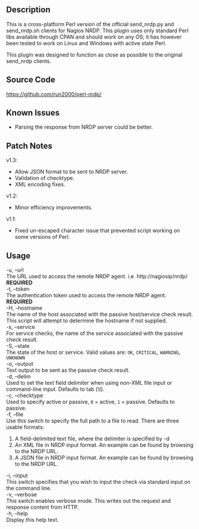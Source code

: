 Description
-----------
This is a cross-platform Perl version of the official send_nrdp.py and send_nrdp.sh clients for Nagios NRDP. This plugin uses only standard Perl libs available through CPAN and should work on any OS; it has however been tested to work on Linux and Windows with active state Perl.

This plugin was designed to function as close as possible to the original send_nrdp clients.

Source Code
-----------
https://github.com/run2000/perl-nrdp/

Known Issues
------------

 - Parsing the response from NRDP server could be better.

Patch Notes
-----------
v1.3:
 - Allow JSON format to be sent to NRDP server.
 - Validation of checktype.
 - XML encoding fixes.

v1.2:
 - Minor efficiency improvements.

v1.1:
 - Fixed un-escaped character issue that prevented script working on some versions of Perl.
 
Usage
-----

-u, –url  
The URL used to access the remote NRDP agent. i.e. http://nagiosip/nrdp/ **REQUIRED**  
-t, –token  
The authentication token used to access the remote NRDP agent. **REQUIRED**  
-H, –hostname  
The name of the host associated with the passive host/service check result.
This script will attempt to determine the hostname if not supplied.  
-s, –service  
For service checks, the name of the service associated with the passive check result.  
-S, –state  
The state of the host or service. Valid values are: `OK`, `CRITICAL`, `WARNING`, `UNKNOWN`  
-o, –output  
Text output to be sent as the passive check result.  
-d, –delim  
Used to set the text field delimiter when using non-XML file input or command-line input.
Defaults to tab (\\t).  
-c, –checktype  
Used to specify active or passive, `0` = active, `1` = passive. Defaults to passive.  
-f, –file  
Use this switch to specify the full path to a file to read. There are three usable formats:

  1. A field-delimited text file, where the delimiter is specified by -d
  2. An XML file in NRDP input format. An example can be found by browsing to the NRDP URL.
  3. A JSON file in NRDP input format. An example can be found by browsing to the NRDP URL.

-i, –input  
This switch specifies that you wish to input the check via standard input on the command line.  
-v, –verbose  
This switch enables verbose mode. This writes out the request and response content from HTTP.  
-h, –help  
Display this help text. 
